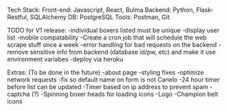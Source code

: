 Tech Stack:
Front-end: Javascript, React, Bulma
Backend: Python, Flask-Restful, SQLAlchemy
DB: PostgreSQL
Tools: Postman, Git

TODO for V1 release:
-individual boxers listed must be unique
-display user list
-mobile compatability
-Create a cron job that will schedule the web scrape stuff once a week
-error handling for bad requests on the backend
-remove sensitive info from backend (database id/pw, etc) and make it use environment variabes
-deploy via heroku


Extras: (To be done in the future)
-about page
-styling fixes
-optimize network requests
-fix so default name on form is not Canelo
-24 hour timer before list can be updated
-Timer based on ip address to prevent spam
-captcha (?)
-Spinning boxer heads for loading icons
-Logo
-Champion belt icons

